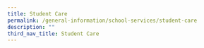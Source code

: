 ```yaml
---
title: Student Care
permalink: /general-information/school-services/student-care
description: ""
third_nav_title: Student Care
---
```


